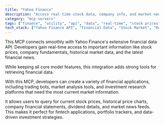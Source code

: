 ```yaml
---
title: "Yahoo Finance"
description: "Access real-time stock data, company info, and market news through Yahoo Finance API integration."
category: "mcp-servers"
tags: ["finance", "utility", "api", "data", "real-time", "stock prices", "market analysis", "investment research"]
tech_stack: ["Yahoo Finance API", "Financial Data", "Stock Market", "Real-time Data", "Market Analysis", "Trading Bots", "Portfolio Trackers"]
---
```


This MCP connects smoothly with Yahoo Finance's extensive financial data API. Developers gain real-time access to important information like stock prices, company fundamentals, historical market data, and the latest financial news.

While keeping all core model features, this integration adds strong tools for retrieving financial data.

With this MCP, developers can create a variety of financial applications, including trading bots, market analysis tools, and investment research platforms that need the most current market information.

It allows users to query for current stock prices, historical price charts, company financial statements, dividend details, and market news feeds. This makes it perfect for fintech applications, portfolio trackers, and data-driven investment strategies.